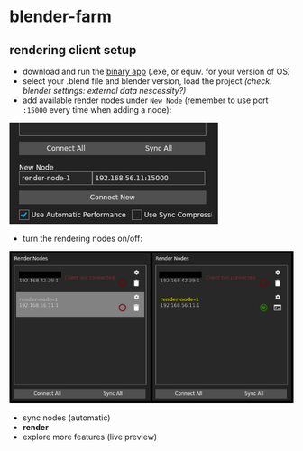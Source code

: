 # blender-farm

## rendering client setup

- download and run the [binary app](https://github.com/LogicReinc/LogicReinc.BlendFarm/releases) (.exe, or equiv. for your version of OS)
- select your .blend file and blender version, load the project *(check: blender settings: external data nescessity?)*
- add available render nodes under `New Node` (remember to use port `:15000` every time when adding a node):

![add render nodes here](https://github.com/tweetlol/blender-farm/blob/main/dev/images/add-render-node.jpg?raw=true)

- turn the rendering nodes on/off:

![render nodes off/on](https://github.com/tweetlol/blender-farm/blob/main/dev/images/render-nodes-on-off.jpg?raw=true)

- sync nodes (automatic)
- **render**
- explore more features (live preview)
